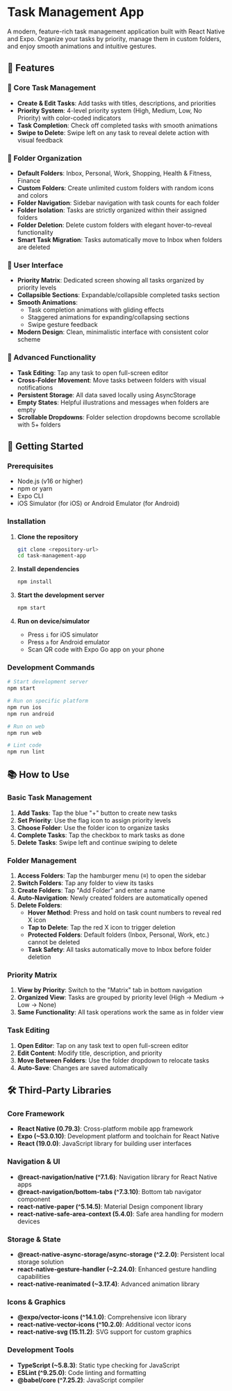# Task Management App

A modern, feature-rich task management application built with React Native and Expo. Organize your tasks by priority, manage them in custom folders, and enjoy smooth animations and intuitive gestures.

## 📱 Features

### 🎯 Core Task Management
- **Create & Edit Tasks**: Add tasks with titles, descriptions, and priorities
- **Priority System**: 4-level priority system (High, Medium, Low, No Priority) with color-coded indicators
- **Task Completion**: Check off completed tasks with smooth animations
- **Swipe to Delete**: Swipe left on any task to reveal delete action with visual feedback

### 📁 Folder Organization
- **Default Folders**: Inbox, Personal, Work, Shopping, Health & Fitness, Finance
- **Custom Folders**: Create unlimited custom folders with random icons and colors
- **Folder Navigation**: Sidebar navigation with task counts for each folder
- **Folder Isolation**: Tasks are strictly organized within their assigned folders
- **Folder Deletion**: Delete custom folders with elegant hover-to-reveal functionality
- **Smart Task Migration**: Tasks automatically move to Inbox when folders are deleted

### 🎨 User Interface
- **Priority Matrix**: Dedicated screen showing all tasks organized by priority levels
- **Collapsible Sections**: Expandable/collapsible completed tasks section
- **Smooth Animations**: 
  - Task completion animations with gliding effects
  - Staggered animations for expanding/collapsing sections
  - Swipe gesture feedback
- **Modern Design**: Clean, minimalistic interface with consistent color scheme

### 🔄 Advanced Functionality
- **Task Editing**: Tap any task to open full-screen editor
- **Cross-Folder Movement**: Move tasks between folders with visual notifications
- **Persistent Storage**: All data saved locally using AsyncStorage
- **Empty States**: Helpful illustrations and messages when folders are empty
- **Scrollable Dropdowns**: Folder selection dropdowns become scrollable with 5+ folders

## 🚀 Getting Started

### Prerequisites
- Node.js (v16 or higher)
- npm or yarn
- Expo CLI
- iOS Simulator (for iOS) or Android Emulator (for Android)

### Installation

1. **Clone the repository**
   ```bash
   git clone <repository-url>
   cd task-management-app
   ```

2. **Install dependencies**
   ```bash
   npm install
   ```

3. **Start the development server**
   ```bash
   npm start
   ```

4. **Run on device/simulator**
   - Press `i` for iOS simulator
   - Press `a` for Android emulator
   - Scan QR code with Expo Go app on your phone

### Development Commands

```bash
# Start development server
npm start

# Run on specific platform
npm run ios
npm run android

# Run on web
npm run web

# Lint code
npm run lint
```

## 📚 How to Use

### Basic Task Management
1. **Add Tasks**: Tap the blue "+" button to create new tasks
2. **Set Priority**: Use the flag icon to assign priority levels
3. **Choose Folder**: Use the folder icon to organize tasks
4. **Complete Tasks**: Tap the checkbox to mark tasks as done
5. **Delete Tasks**: Swipe left and continue swiping to delete

### Folder Management
1. **Access Folders**: Tap the hamburger menu (≡) to open the sidebar
2. **Switch Folders**: Tap any folder to view its tasks
3. **Create Folders**: Tap "Add Folder" and enter a name
4. **Auto-Navigation**: Newly created folders are automatically opened
5. **Delete Folders**: 
   - **Hover Method**: Press and hold on task count numbers to reveal red X icon
   - **Tap to Delete**: Tap the red X icon to trigger deletion
   - **Protected Folders**: Default folders (Inbox, Personal, Work, etc.) cannot be deleted
   - **Task Safety**: All tasks automatically move to Inbox before folder deletion

### Priority Matrix
1. **View by Priority**: Switch to the "Matrix" tab in bottom navigation
2. **Organized View**: Tasks are grouped by priority level (High → Medium → Low → None)
3. **Same Functionality**: All task operations work the same as in folder view

### Task Editing
1. **Open Editor**: Tap on any task text to open full-screen editor
2. **Edit Content**: Modify title, description, and priority
3. **Move Between Folders**: Use the folder dropdown to relocate tasks
4. **Auto-Save**: Changes are saved automatically

## 🛠 Third-Party Libraries

### Core Framework
- **React Native (0.79.3)**: Cross-platform mobile app framework
- **Expo (~53.0.10)**: Development platform and toolchain for React Native
- **React (19.0.0)**: JavaScript library for building user interfaces

### Navigation & UI
- **@react-navigation/native (^7.1.6)**: Navigation library for React Native apps
- **@react-navigation/bottom-tabs (^7.3.10)**: Bottom tab navigator component
- **react-native-paper (^5.14.5)**: Material Design component library
- **react-native-safe-area-context (5.4.0)**: Safe area handling for modern devices

### Storage & State
- **@react-native-async-storage/async-storage (^2.2.0)**: Persistent local storage solution
- **react-native-gesture-handler (~2.24.0)**: Enhanced gesture handling capabilities
- **react-native-reanimated (~3.17.4)**: Advanced animation library

### Icons & Graphics
- **@expo/vector-icons (^14.1.0)**: Comprehensive icon library
- **react-native-vector-icons (^10.2.0)**: Additional vector icons
- **react-native-svg (15.11.2)**: SVG support for custom graphics

### Development Tools
- **TypeScript (~5.8.3)**: Static type checking for JavaScript
- **ESLint (^9.25.0)**: Code linting and formatting
- **@babel/core (^7.25.2)**: JavaScript compiler